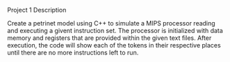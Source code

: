 Project 1 Description

Create a petrinet model using C++ to simulate a MIPS processor reading and executing a givent instruction set. The processor is initialized with data memory and registers that are provided within the given text files. After execution, the code will show each of the tokens in their respective places until there are no more instructions left to run.  
